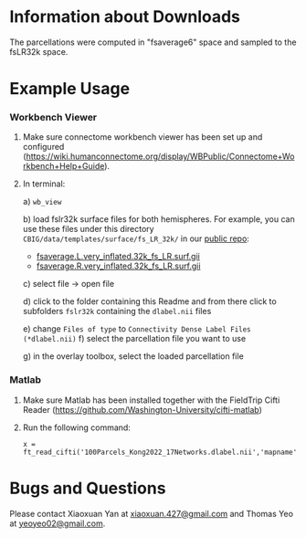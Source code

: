 Information about Downloads
===========================
The parcellations were computed in "fsaverage6" space and sampled to the fsLR32k space.


Example Usage
=============
### Workbench Viewer
1) Make sure connectome workbench viewer has been set up and configured (https://wiki.humanconnectome.org/display/WBPublic/Connectome+Workbench+Help+Guide).

2) In terminal:

   a) `wb_view`  
   
   b) load fslr32k surface files for both hemispheres. For example, you can use these files under this directory `CBIG/data/templates/surface/fs_LR_32k/` in our [public repo](https://github.com/ThomasYeoLab/CBIG):
   - [fsaverage.L.very_inflated.32k_fs_LR.surf.gii](https://github.com/ThomasYeoLab/CBIG/blob/master/data/templates/surface/fs_LR_32k/fsaverage.L.very_inflated.32k_fs_LR.surf.gii)
   - [fsaverage.R.very_inflated.32k_fs_LR.surf.gii](https://github.com/ThomasYeoLab/CBIG/blob/master/data/templates/surface/fs_LR_32k/fsaverage.R.very_inflated.32k_fs_LR.surf.gii)
   
   c) select file -> open file  
   
   d) click to the folder containing this Readme and from there click to subfolders `fslr32k` containing the `dlabel.nii` files
   
   e) change `Files of type` to `Connectivity Dense Label Files (*dlabel.nii)`
   f) select the parcellation file you want to use  
   
   g) in the overlay toolbox, select the loaded parcellation file


### Matlab
1) Make sure Matlab has been installed together with the FieldTrip Cifti Reader (https://github.com/Washington-University/cifti-matlab)  

2) Run the following command:
   ```
   x = ft_read_cifti('100Parcels_Kong2022_17Networks.dlabel.nii','mapname','array');
   ```

Bugs and Questions
==================
Please contact Xiaoxuan Yan at xiaoxuan.427@gmail.com and Thomas Yeo at yeoyeo02@gmail.com.

